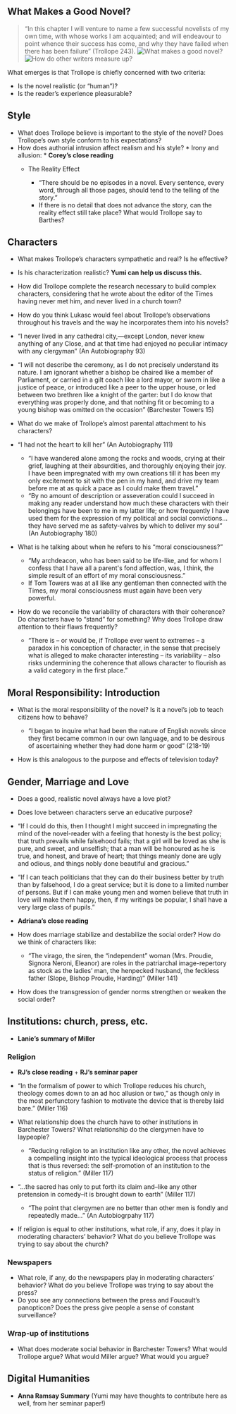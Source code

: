 ## What Makes a Good Novel? 

> “In this chapter I will venture to name a few successful novelists of my own time, with whose works I am acquainted; and will endeavour to point whence their success has come, and why they have failed when there has been failure” (Trollope 243).
![What makes a good novel?](https://github.com/vic-sem-2016/outlines/blob/master/week%203%20graphic.png)
![How do other writers measure up?](https://github.com/vic-sem-2016/outlines/blob/master/week%203%20table.png)


What emerges is that Trollope is chiefly concerned with two criteria:

* Is the novel realistic (or “human”)?
* Is the reader’s experience pleasurable?


## Style 
* What does Trollope believe is important to the style of the novel? Does Trollope’s own style  conform to his expectations?
* How does authorial intrusion affect realism and his style? 
            *  Irony and allusion: 
            *  **Corey’s close reading**
	* The Reality Effect

 		*  “There should be no episodes in a novel. Every sentence, every word, through all     those pages, should tend to the telling of the story.”
		* If there is no detail that does not advance the story, can the reality effect still take place? What would Trollope say to Barthes? 

## Characters
* What makes Trollope’s characters sympathetic and real? Is he effective?
* Is his characterization realistic? **Yumi can help us discuss this.**
* How did Trollope complete the research necessary to build complex characters, considering that he wrote about the editor of the Times having never met him, and never lived in a church town? 
* How do you think Lukasc would feel about Trollope’s observations throughout his travels and the way he incorporates them into his novels?
* “I never lived in any cathedral city,—except London, never knew anything of any Close, and at that time had enjoyed no peculiar intimacy with any clergyman” (An Autobiography 93)
* “I will not describe the ceremony, as I do not precisely understand its nature. I am ignorant whether a bishop be chaired like a member of Parliament, or carried in a gilt coach like a lord mayor, or sworn in like a justice of peace, or introduced like a peer to the upper house, or led between two brethren like a knight of the garter: but I do know that everything was properly done, and that nothing fit or becoming to a young bishop was omitted on the occasion” (Barchester Towers 15)

* What do we make of Trollope’s almost parental attachment to his characters? 
* “I had not the heart to kill her” (An Autobiography 111)
	* “I have wandered alone among the rocks and woods, crying at their grief, laughing at their absurdities, and thoroughly enjoying their joy. I have been impregnated with my own creations till it has been my only excitement to sit with the pen in my hand, and drive my team before me at as quick a pace as I could make them travel.”
	* “By no amount of description or asseveration could I succeed in making any reader understand how much these characters with their belongings have been to me in my latter life; or how frequently I have used them for the expression of my political and social convictions…they have served me as safety-valves by which to deliver my soul” (An Autobiography 180)
* What is he talking about when he refers to his “moral consciousness?” 
	* “My archdeacon, who has been said to be life-like, and for whom I confess that I have all a parent's fond affection, was, I think, the simple result of an effort of my moral consciousness.”
	* If Tom Towers was at all like any gentleman then connected with the Times, my moral consciousness must again have been very powerful.
* How do we reconcile the variability of characters with their coherence? Do characters have to “stand” for something? Why does Trollope draw attention to their flaws frequently? 
	* “There is – or would be, if Trollope ever went to extremes – a paradox in his conception of character, in the sense that precisely what is alleged to make character interesting – its variability – also risks undermining the coherence that allows character to flourish as a valid category in the first place.” 



## Moral Responsibility: Introduction

* What is the moral responsibility of the novel? Is it a novel’s job to teach citizens how to behave?

	* “I began to inquire what had been the nature of English novels since they first became common     in our own language, and to be desirous of ascertaining whether they had done harm or good” (218-19)
* How is this analogous to the purpose and effects of television today?


## Gender, Marriage and Love 
* Does a good, realistic novel always have a love plot?
* Does love between characters serve an educative purpose? 
* “If I could do this, then I thought I might succeed in impregnating the mind of the novel-reader with a feeling that honesty is the best policy; that truth prevails while falsehood fails; that a girl will be loved as she is pure, and sweet, and unselfish; that a man will be honoured as he is true, and honest, and brave of heart; that things meanly done are ugly and odious, and things nobly done beautiful and gracious.”
* “If I can teach politicians that they can do their business better by truth than by falsehood, I do a great service; but it is done to a limited number of persons. But if I can make young men and women believe that truth in love will make them happy, then, if my writings be popular, I shall have a very large class of pupils.”

* **Adriana’s close reading**
* How does marriage stabilize and destabilize the social order? How do we think of characters like: 
	* “The virago, the siren, the “independent” woman (Mrs. Proudie, Signora Neroni, Eleanor) are roles in the patriarchal image-repertory as stock as the ladies’ man, the henpecked husband, the feckless father (Slope, Bishop Proudie, Harding)” (Miller 141) 

* How does the transgression of gender norms strengthen or weaken the social order? 

## Institutions: church, press, etc. 

* **Lanie’s summary of Miller** 

### Religion

*  **RJ’s close reading** + **RJ’s seminar paper**  

* “In the formalism of power to which Trollope reduces his church, theology comes down to an ad hoc allusion or two,” as though only in the most perfunctory fashion to motivate the device that is thereby laid bare.” (Miller 116)
* What relationship does the church have to other institutions in Barchester Towers? What relationship do the clergymen have to laypeople?
	* “Reducing religion to an institution like any other, the novel achieves a compelling insight into the typical ideological process that process that is thus reversed: the self-promotion of an institution to the status of religion.” (Miller 117) 
* “...the sacred has only to put forth its claim and–like any other pretension in comedy–it is brought down to earth” (Miller 117)
	* “The point that clergymen are no better than other men is fondly and repeatedly made…” (An Autobiogrpahy 117)
* If religion is equal to other institutions, what role, if any, does it play in moderating characters’ behavior? What do you believe Trollope was trying to say about the church?
### Newspapers
* What role, if any, do the newspapers play in moderating characters’ behavior? What do you believe Trollope was trying to say about the press?
* Do you see any connections between the press and Foucault’s panopticon? Does the press give people a sense of constant surveillance? 
### Wrap-up of institutions
* What does moderate social behavior in Barchester Towers? What would Trollope argue? What would Miller argue? What would you argue?

## Digital Humanities
* **Anna Ramsay Summary** (Yumi may have thoughts to contribute here as well, from her seminar paper!)
